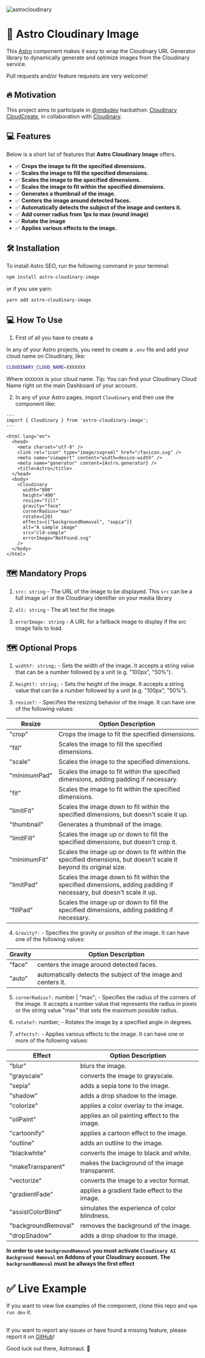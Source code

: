 ![astrocloudinary](https://user-images.githubusercontent.com/20164590/221385959-78078d28-79c3-40ec-b2c1-c4dfa01c03ad.png)

# 🚀 Astro Cloudinary Image

This [Astro](https://astro.build/) component makes it easy to wrap the Cloudinary URL Generator library to dynamically generate and optimize images from the Cloudinary service.

Pull requests and/or feature requests are very welcome!

## 🔥 Motivation

This project aims to participate in [@midudev](https://www.github.com/midudev) hackathon: [Cloudinary CloudCreate](https://cloudinary.com/blog/cloudinary-cloudcreate-tech-products-hackathon?utm_source=twitter&utm_medium=social-company&utm_campaign=1307&utm_term=194&utm_content=blog_cloudcreate_hackathon), in collaboration with [Cloudinary](https://cloudinary.com/).

## 💻 Features

Below is a short list of features that **Astro Cloudinary Image** offers.

- ✅ **Crops the image to fit the specified dimensions.**
- ✅ **Scales the image to fill the specified dimensions.**
- ✅ **Scales the image to the specified dimensions.**
- ✅ **Scales the image to fit within the specified dimensions.**
- ✅ **Generates a thumbnail of the image.**
- ✅ **Centers the image around detected faces.**
- ✅ **Automatically detects the subject of the image and centers it.**
- ✅ **Add corner radius from 1px to max (round image)**
- ✅ **Rotate the image**
- ✅ **Applies various effects to the image.**

## 🛠️ Installation

To install Astro SEO, run the following command in your terminal:

```bash
npm install astro-cloudinary-image
```

or if you use yarn:
  
```bash
yarn add astro-cloudinary-image
```

## 💻 How To Use

1. First of all you have to create a 

In any of your Astro projects, you need to create a `.env` file and add your cloud name on Cloudinary, like: 

```bash
CLOUDINARY_CLOUD_NAME=XXXXXXX
```

Where `XXXXXXX` is your cloud name. Tip: You can find your Cloudinary Cloud Name right on the main Dashboard of your account.

2. In any of your Astro pages, import `Cloudinary` and then use the component like:

```astro
---
import { Cloudinary } from 'astro-cloudinary-image';
---

<html lang="en">
  <head>
    <meta charset="utf-8" />
    <link rel="icon" type="image/svg+xml" href="/favicon.svg" />
    <meta name="viewport" content="width=device-width" />
    <meta name="generator" content={Astro.generator} />
    <title>Astro</title>
  </head>
  <body>  
    <Cloudinary 
      width="800"
      height="400"
      resize="fill"
      gravity="face"
      cornerRadius="max"
      rotate={20}
      effects={["backgroundRemoval", "sepia"]}
      alt="A sample image"
      src="cld-sample" 
      errorImage="NotFound.svg"
    />
  </body>
</html>
```
## 🗺️ Mandatory Props

1. `src: string` - The URL of the image to be displayed. This `src` can be a full image url or the Cloudinary identifier on your media library

2. `alt: string`	- The alt text for the image.

3. `errorImage: string` - A URL for a fallback image to display if the src image fails to load.

## 🗺️ Optional Props

1. `width?: string;` - Sets the width of the image. It accepts a string value that can be a number followed by a unit (e.g. "100px", "50%").

2. `height?: string;` - Sets the height of the image. It accepts a string value that can be a number followed by a unit (e.g. "100px", "50%").

3. `resize?:` - Specifies the resizing behavior of the image. It can have one of the following values:

Resize | Option	Description
------------ | ------------- 
"crop" |	Crops the image to fit the specified dimensions.
"fill" |	Scales the image to fill the specified dimensions.
"scale" |	Scales the image to the specified dimensions.
"minimumPad" |	Scales the image to fit within the specified dimensions, adding padding if necessary.
"fit" |	Scales the image to fit within the specified dimensions.
"limitFit" |	Scales the image down to fit within the specified dimensions, but doesn't scale it up.
"thumbnail" |	Generates a thumbnail of the image.
"limitFill" |	Scales the image up or down to fill the specified dimensions, but doesn't crop it.
"minimumFit" |	Scales the image up or down to fit within the specified dimensions, but doesn't scale it beyond its original size.
"limitPad" |	Scales the image down to fit within the specified dimensions, adding padding if necessary, but doesn't scale it up.
"fillPad" |	Scales the image up or down to fill the specified dimensions, adding padding if necessary.

4. `Gravity?:` - Specifies the gravity or position of the image. It can have one of the following values:

Gravity | Option	Description
------------ | ------------- 
"face" | centers the image around detected faces.
"auto" | automatically detects the subject of the image and centers it.

5. `cornerRadius?:` number | "max"; - Specifies the radius of the corners of the image. It accepts a number value that represents the radius in pixels or the string value "max" that sets the maximum possible radius.

6. `rotate?:` number; - Rotates the image by a specified angle in degrees.

7. `effects?:` - Applies various effects to the image. It can have one or more of the following values:

Effect | Option	Description
------------ | ------------- 
"blur" | blurs the image.
"grayscale" | converts the image to grayscale.
"sepia" | adds a sepia tone to the image.
"shadow" | adds a drop shadow to the image.
"colorize" | applies a color overlay to the image.
"oilPaint" | applies an oil painting effect to the image.
"cartoonify" | applies a cartoon effect to the image.
"outline" | adds an outline to the image.
"blackwhite" | converts the image to black and white.
"makeTransparent" | makes the background of the image transparent.
"vectorize" | converts the image to a vector format.
"gradientFade" | applies a gradient fade effect to the image.
"assistColorBlind" | simulates the experience of color blindness.
"backgroundRemoval" | removes the background of the image.
"dropShadow" | adds a drop shadow to the image.

__**In order to use `backgroundRemoval` you must activate `Cloudinary AI Background Removal` on Addons of your Cloudinary account. The `backgroundRemoval` must be allways the first effect**__

# ✅ Live Example

If you want to view live examples of the component, clone this repo and `npm run dev` it.

## 

If you want to report any issues or have found a missing feature, please report it on [GitHub](https://github.com/ericrisco/astro-cloudinary-image/issues)!

Good luck out there, Astronaut. 🚀

